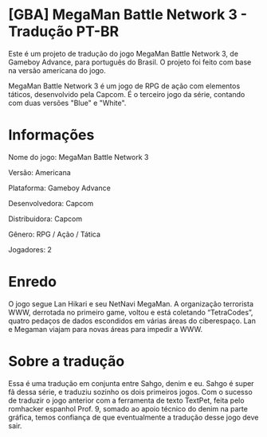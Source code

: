 # [GBA] MegaMan Battle Network 3 - Tradução PT-BR

Este é um projeto de tradução do jogo MegaMan Battle Network 3, de Gameboy Advance, para português do Brasil. O projeto foi feito com base na versão americana do jogo.

MegaMan Battle Network 3 é um jogo de RPG de ação com elementos táticos, desenvolvido pela Capcom. É o terceiro jogo da série, contando com duas versões "Blue" e "White".

# Informações

Nome do jogo: MegaMan Battle Network 3

Versão: Americana

Plataforma: Gameboy Advance

Desenvolvedora: Capcom

Distribuidora: Capcom

Gênero: RPG / Ação / Tática

Jogadores: 2

# Enredo

O jogo segue Lan Hikari e seu NetNavi MegaMan. A organização terrorista WWW, derrotada no primeiro game, voltou e está coletando “TetraCodes”, quatro pedaços de dados escondidos em várias áreas do ciberespaço. Lan e Megaman viajam para novas áreas para impedir a WWW.

# Sobre a tradução

Essa é uma tradução em conjunta entre Sahgo, denim e eu. Sahgo é super fã dessa série, e traduziu sozinho os dois primeiros jogos. Com o sucesso de traduzir o jogo anterior com a ferramenta de texto TextPet, feita pelo romhacker espanhol Prof. 9, somado ao apoio técnico do denim na parte gráfica, temos confiança de que eventualmente a tradução desse jogo deve sair.